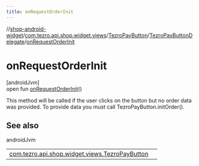 ```yaml
---
title: onRequestOrderInit
---
```

//[shop-android-widget](../../../../index.html)/[com.tezro.api.shop.widget.views](../../index.html)/[TezroPayButton](../index.html)/[TezroPayButtonDelegate](index.html)/[onRequestOrderInit](on-request-order-init.html)



# onRequestOrderInit



[androidJvm]\
open fun [onRequestOrderInit](on-request-order-init.html)()



This method will be called if the user clicks on the button but no order data was provided. To provide data you must call TezroPayButton.initOrder().



## See also


androidJvm

| | |
|---|---|
| [com.tezro.api.shop.widget.views.TezroPayButton](../init-order.html) |  |




